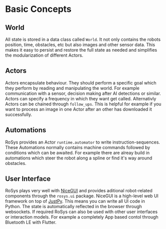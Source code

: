 # Basic Concepts

## World

All state is stored in a data class called `World`.
It not only contains the robots position, time, obstacles, etc but also images and other sensor data.
This makes it easy to persist and restore the full state as needed and simplifies the modularization of different Actors.

## Actors

Actors encapsulate behaviour.
They should perform a specific goal which they perform by reading and manipulating the world.
For example communication with a sensor, decision making after AI detections or similar.
Actors can specify a frequency in which they want get called.
Alternativly Actors can be chained through `follow_ups`.
This is helpful for example if you want to process an image in one Actor after an other has downloaded it successfully.

## Automations

RoSys provides an Actor `runtime.automator` to write instruction-sequences.
These Automations normally contains machine commands followed by conditions which can be awaited.
For example there are alreay build in automations which steer the robot along a spline or find it's way around obstacles.

## User Interface

RoSys plays very well with [NiceGUI](https://nicegui.io/) and provides aditional robot-related components through the `rosys.ui` package.
NiceGUI is a high-level web UI framework on top of [JustPy](https://justpy.io/).
This means you can write all UI code in Python.
The state is automatically reflected in the browser through websockets.
If required RoSys can also be used with other user interfaces or interaction models.
For example a completely App based contol through Bluetooth LE with Flutter.
